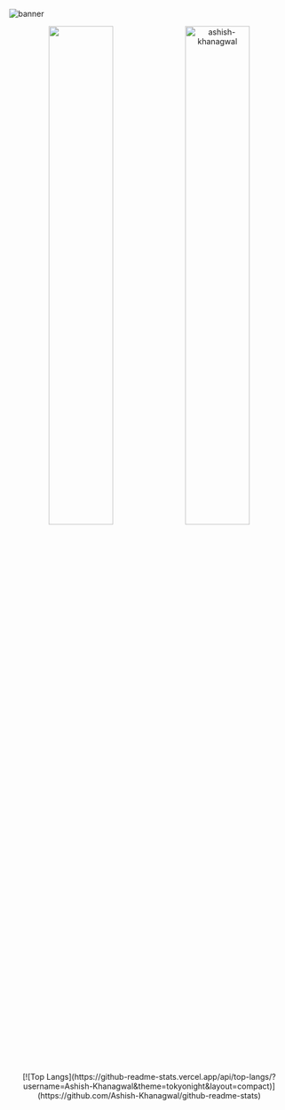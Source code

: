 ![banner](https://user-images.githubusercontent.com/75534912/189037194-56974a3a-8ec1-4482-9a3b-9b035f66ed0e.png)

<p align="center">
<img 
    width=48% src="https://github-readme-stats.vercel.app/api?username=Ashish-Khanagwal&show_icons=true&theme=tokyonight" 
/>
<img width=48% src="https://github-readme-streak-stats.herokuapp.com/?user=ashish-khanagwal&theme=tokyonight" alt="ashish-khanagwal" />
</p>

<p align="center"> [![Top Langs](https://github-readme-stats.vercel.app/api/top-langs/?username=Ashish-Khanagwal&theme=tokyonight&layout=compact)](https://github.com/Ashish-Khanagwal/github-readme-stats)</p>
